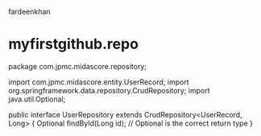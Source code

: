 fardeenkhan
# myfirstgithub.repo
package com.jpmc.midascore.repository;

import com.jpmc.midascore.entity.UserRecord;
import org.springframework.data.repository.CrudRepository;
import java.util.Optional;

public interface UserRepository extends CrudRepository<UserRecord, Long> {
    Optional<UserRecord> findById(Long id); // Optional is the correct return type
}
